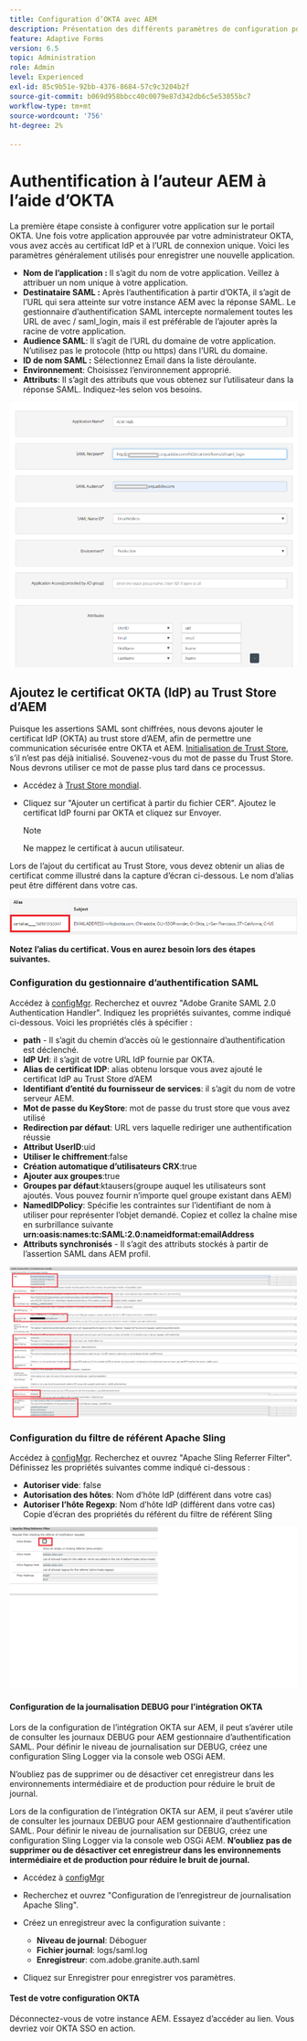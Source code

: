 ```yaml
---
title: Configuration d’OKTA avec AEM
description: Présentation des différents paramètres de configuration pour l’utilisation de l’authentification unique à l’aide des données d’identification
feature: Adaptive Forms
version: 6.5
topic: Administration
role: Admin
level: Experienced
exl-id: 85c9b51e-92bb-4376-8684-57c9c3204b2f
source-git-commit: b069d958bbcc40c0079e87d342db6c5e53055bc7
workflow-type: tm+mt
source-wordcount: '756'
ht-degree: 2%

---
```


# Authentification à l’auteur AEM à l’aide d’OKTA

La première étape consiste à configurer votre application sur le portail OKTA. Une fois votre application approuvée par votre administrateur OKTA, vous avez accès au certificat IdP et à l’URL de connexion unique. Voici les paramètres généralement utilisés pour enregistrer une nouvelle application.

* **Nom de l’application :** Il s’agit du nom de votre application. Veillez à attribuer un nom unique à votre application.
* **Destinataire SAML :** Après l’authentification à partir d’OKTA, il s’agit de l’URL qui sera atteinte sur votre instance AEM avec la réponse SAML. Le gestionnaire d’authentification SAML intercepte normalement toutes les URL de avec / saml_login, mais il est préférable de l’ajouter après la racine de votre application.
* **Audience SAML**: Il s’agit de l’URL du domaine de votre application. N’utilisez pas le protocole (http ou https) dans l’URL du domaine.
* **ID de nom SAML :** Sélectionnez Email dans la liste déroulante.
* **Environnement**: Choisissez l’environnement approprié.
* **Attributs**: Il s’agit des attributs que vous obtenez sur l’utilisateur dans la réponse SAML. Indiquez-les selon vos besoins.


![okta-application](assets/okta-app-settings-blurred.PNG)


## Ajoutez le certificat OKTA (IdP) au Trust Store d’AEM

Puisque les assertions SAML sont chiffrées, nous devons ajouter le certificat IdP (OKTA) au trust store d’AEM, afin de permettre une communication sécurisée entre OKTA et AEM.
[Initialisation de Trust Store](http://localhost:4502/libs/granite/security/content/truststore.html), s’il n’est pas déjà initialisé.
Souvenez-vous du mot de passe du Trust Store. Nous devrons utiliser ce mot de passe plus tard dans ce processus.

* Accédez à [Trust Store mondial](http://localhost:4502/libs/granite/security/content/truststore.html).
* Cliquez sur &quot;Ajouter un certificat à partir du fichier CER&quot;. Ajoutez le certificat IdP fourni par OKTA et cliquez sur Envoyer.

   >[!NOTE]
   >
   >Ne mappez le certificat à aucun utilisateur.

Lors de l’ajout du certificat au Trust Store, vous devez obtenir un alias de certificat comme illustré dans la capture d’écran ci-dessous. Le nom d’alias peut être différent dans votre cas.

![Certificate-alias](assets/cert-alias.PNG)

**Notez l’alias du certificat. Vous en aurez besoin lors des étapes suivantes.**

### Configuration du gestionnaire d’authentification SAML

Accédez à [configMgr](http://localhost:4502/system/console/configMgr).
Recherchez et ouvrez &quot;Adobe Granite SAML 2.0 Authentication Handler&quot;.
Indiquez les propriétés suivantes, comme indiqué ci-dessous. Voici les propriétés clés à spécifier :

* **path** - Il s’agit du chemin d’accès où le gestionnaire d’authentification est déclenché.
* **IdP Url**: il s’agit de votre URL IdP fournie par OKTA.
* **Alias de certificat IDP**: alias obtenu lorsque vous avez ajouté le certificat IdP au Trust Store d’AEM
* **Identifiant d’entité du fournisseur de services**: il s’agit du nom de votre serveur AEM.
* **Mot de passe du KeyStore**: mot de passe du trust store que vous avez utilisé
* **Redirection par défaut**: URL vers laquelle rediriger une authentification réussie
* **Attribut UserID**:uid
* **Utiliser le chiffrement**:false
* **Création automatique d’utilisateurs CRX**:true
* **Ajouter aux groupes**:true
* **Groupes par défaut**:ktausers(groupe auquel les utilisateurs sont ajoutés. Vous pouvez fournir n’importe quel groupe existant dans AEM)
* **NamedIDPolicy**: Spécifie les contraintes sur l’identifiant de nom à utiliser pour représenter l’objet demandé. Copiez et collez la chaîne mise en surbrillance suivante **urn:oasis:names:tc:SAML:2.0:nameidformat:emailAddress**
* **Attributs synchronisés** - Il s’agit des attributs stockés à partir de l’assertion SAML dans AEM profil.

![saml-authentication-handler](assets/saml-authentication-settings-blurred.PNG)

### Configuration du filtre de référent Apache Sling

Accédez à [configMgr](http://localhost:4502/system/console/configMgr).
Recherchez et ouvrez &quot;Apache Sling Referrer Filter&quot;. Définissez les propriétés suivantes comme indiqué ci-dessous :

* **Autoriser vide**: false
* **Autorisation des hôtes**: Nom d’hôte IdP (différent dans votre cas)
* **Autoriser l’hôte Regexp**: Nom d’hôte IdP (différent dans votre cas) Copie d’écran des propriétés du référent du filtre de référent Sling

![referrer-filter](assets/okta-referrer.png)

#### Configuration de la journalisation DEBUG pour l’intégration OKTA

Lors de la configuration de l’intégration OKTA sur AEM, il peut s’avérer utile de consulter les journaux DEBUG pour AEM gestionnaire d’authentification SAML. Pour définir le niveau de journalisation sur DEBUG, créez une configuration Sling Logger via la console web OSGi AEM.

N’oubliez pas de supprimer ou de désactiver cet enregistreur dans les environnements intermédiaire et de production pour réduire le bruit de journal.

Lors de la configuration de l’intégration OKTA sur AEM, il peut s’avérer utile de consulter les journaux DEBUG pour AEM gestionnaire d’authentification SAML. Pour définir le niveau de journalisation sur DEBUG, créez une configuration Sling Logger via la console web OSGi AEM.
**N’oubliez pas de supprimer ou de désactiver cet enregistreur dans les environnements intermédiaire et de production pour réduire le bruit de journal.**
* Accédez à [configMgr](http://localhost:4502/system/console/configMgr)

* Recherchez et ouvrez &quot;Configuration de l’enregistreur de journalisation Apache Sling&quot;.
* Créez un enregistreur avec la configuration suivante :
   * **Niveau de journal**: Déboguer
   * **Fichier journal**: logs/saml.log
   * **Enregistreur**: com.adobe.granite.auth.saml
* Cliquez sur Enregistrer pour enregistrer vos paramètres.

#### Test de votre configuration OKTA

Déconnectez-vous de votre instance AEM. Essayez d’accéder au lien. Vous devriez voir OKTA SSO en action.

